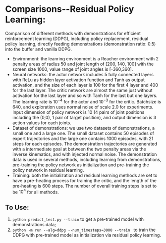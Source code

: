 # Comparisons--Residual Policy Learning:

Comparison of different methods with demonstrations for efficient reinforcement learning (DDPG), including policy replacement, residual policy learning, directly feeding demonstrations (demonstration ratio: 0.5) into the buffer and vanilla DDPG.

* Environment: the leanring environment is a Reacher environment with 2 penalty areas of radius 50 and joint length of [200, 140, 100] with the screen size 1000, value range of joint angles is [-360,360].
* Neural networks: the actor network includes 5 fully connected layers with ReLu as hidden layer activation function and Tanh as output activation, and the size of each layer is 100 for the first 4 layer and 400 for the last layer. The critic network are almost the same just without activation for the last layer and so with Tanh for the last but one layers. The learning rate is $10^{-4}$ for the actor and $10^{-3}$ for the critic. Batchsize is 640, and exploration uses normal noise of scale 2.0 for experiments. Input dimension of policy network is 10 (4 pairs of joint positions including the (0,0), 1 pair of target position), and output dimension is 3 action values for each joints.
* Dataset of demonstrations: we use two datasets of demonstrations, a small one and a large one. The small dataset contains 50 episodes of expert trajectories and the large one contains 1000 episodes, with 21 steps for each episodes. The demonstration trajectories are generated with a intermediate goal at between the two penalty areas via the inverse kinematics, and with injected normal noise. The demonstration data is used in several methods, including learning from demonstrations, pre-training the policy network as initialization and pre-training the policy network in residual learning.
* Training: both the initialization and residual learning methods are set to have a pre-heating process for training the critic, and the length of the pre-heating is 600 steps. The number of overall training steps is set to be $10^4$ for all methods.

## To Use:

1. `python predict_test.py --train` to get a pre-trained model with demonstrations data;
2. `python -m run --alg=ddpg --num_timesteps=3000 --train ` to train the DDPG with pre-trained model as initialization via residual policy learning.

